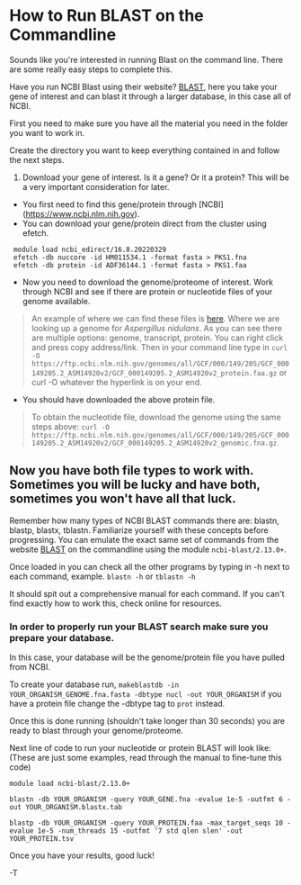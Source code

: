 # How to Run BLAST on the Commandline

Sounds like you're interested in running Blast on the command line. There are some really easy steps to complete this.

Have you run NCBI Blast using their website? [BLAST](https://blast.ncbi.nlm.nih.gov/Blast.cgi), here you take your gene of interest and can blast it through a larger database, in this case all of NCBI.

First you need to make sure you have all the material you need in the folder you want to work in. 

Create the directory you want to keep everything contained in and follow the next steps.

1. Download your gene of interest. Is it a gene? Or it a protein? This will be a very important consideration for later.
* You first need to find this gene/protein through [NCBI] (https://www.ncbi.nlm.nih.gov).
* You can download your gene/protein direct from the cluster using efetch. 

``` 
 module load ncbi_edirect/16.8.20220329 
 efetch -db nuccore -id HM011534.1 -format fasta > PKS1.fna 
 efetch -db protein -id ADF36144.1 -format fasta > PKS1.faa 
```
* Now you need to download the genome/proteome of interest. Work through NCBI and see if there are protein or nucleotide files of your genome available. 
> An example of where we can find these files is [here](https://www.ncbi.nlm.nih.gov/genome/?term=Aspergillus+nidulans). Where we are looking up a genome for *Aspergillus nidulans*. 
> As you can see there are multiple options: genome, transcript, protein. You can right click and press copy address/link.
> Then in your command line type in `curl -O https://ftp.ncbi.nlm.nih.gov/genomes/all/GCF/000/149/205/GCF_000149205.2_ASM14920v2/GCF_000149205.2_ASM14920v2_protein.faa.gz` or curl -O whatever the hyperlink is on your end.
* You should have downloaded the above protein file.
> To obtain the nucleotide file, download the genome using the same steps above: `curl -O https://ftp.ncbi.nlm.nih.gov/genomes/all/GCF/000/149/205/GCF_000149205.2_ASM14920v2/GCF_000149205.2_ASM14920v2_genomic.fna.gz`


## Now you have both file types to work with. Sometimes you will be lucky and have both, sometimes you won't have all that luck.
Remember how many types of NCBI BLAST commands there are: blastn, blastp, blastx, tblastn. Familiarize yourself with these concepts before progressing.
You can emulate the exact same set of commands from the website [BLAST](https://blast.ncbi.nlm.nih.gov/Blast.cgi) on the commandline using the module `ncbi-blast/2.13.0+`.

Once loaded in you can check all the other programs by typing in -h next to each command, example.
`blastn -h` or `tblastn -h`

It should spit out a comprehensive manual for each command. If you can't find exactly how to work this, check online for resources.

### In order to properly run your BLAST search make sure you prepare your database.
In this case, your database will be the genome/protein file you have pulled from NCBI.

To create your database run, `makeblastdb -in YOUR_ORGANISM_GENOME.fna.fasta -dbtype nucl -out YOUR_ORGANISM` if you have a protein file change the -dbtype tag to `prot` instead.

Once this is done running (shouldn't take longer than 30 seconds) you are ready to blast through your genome/proteome.

Next line of code to run your nucleotide or protein BLAST will look like: (These are just some examples, read through the manual to fine-tune this code)

```
module load ncbi-blast/2.13.0+

blastn -db YOUR_ORGANISM -query YOUR_GENE.fna -evalue 1e-5 -outfmt 6 -out YOUR_ORGANISM.blastx.tab

blastp -db YOUR_ORGANISM -query YOUR_PROTEIN.faa -max_target_seqs 10 -evalue 1e-5 -num_threads 15 -outfmt '7 std qlen slen' -out YOUR_PROTEIN.tsv

```

Once you have your results, good luck!

-T

